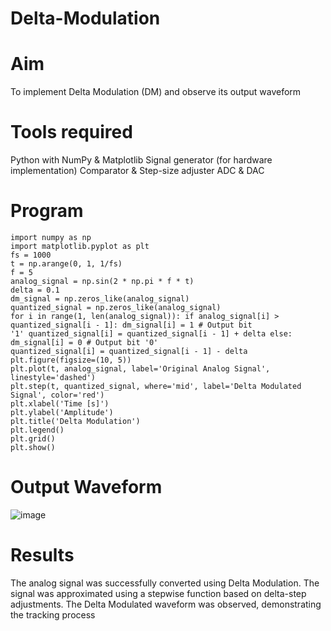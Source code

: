 # Delta-Modulation
 # Aim
 
 To implement Delta Modulation (DM) and observe its output waveform
 
# Tools required

 Python with NumPy & Matplotlib
 Signal generator (for hardware implementation)
 Comparator & Step-size adjuster
 ADC & DAC
 
 # Program
 ```````````````````````````````````````````````````````````````````````````````````````````````````````````````````````````
 import numpy as np
 import matplotlib.pyplot as plt
 fs = 1000
 t = np.arange(0, 1, 1/fs)
 f = 5
 analog_signal = np.sin(2 * np.pi * f * t)
 delta = 0.1
 dm_signal = np.zeros_like(analog_signal)
 quantized_signal = np.zeros_like(analog_signal)
 for i in range(1, len(analog_signal)): if analog_signal[i] > quantized_signal[i - 1]: dm_signal[i] = 1 # Output bit
 '1' quantized_signal[i] = quantized_signal[i - 1] + delta else: dm_signal[i] = 0 # Output bit '0'
 quantized_signal[i] = quantized_signal[i - 1] - delta
 plt.figure(figsize=(10, 5))
 plt.plot(t, analog_signal, label='Original Analog Signal', linestyle='dashed')
 plt.step(t, quantized_signal, where='mid', label='Delta Modulated Signal', color='red')
 plt.xlabel('Time [s]')
 plt.ylabel('Amplitude')
 plt.title('Delta Modulation')
 plt.legend()
 plt.grid()
 plt.show()
 ````````````````````````````````````````````````````````````````````````````````````````````````````````````````````````````
 # Output Waveform

 ![image](https://github.com/user-attachments/assets/aef75f70-b2c3-4ec6-a9e0-95b6c30783b6)

# Results

The analog signal was successfully converted using Delta Modulation.
The signal was approximated using a stepwise function based on delta-step adjustments.
The Delta Modulated waveform was observed, demonstrating the tracking process
